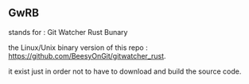 ## GwRB 
stands for :
Git
Watcher
Rust
Bunary

the Linux/Unix binary version of this repo : https://github.com/BeesyOnGit/gitwatcher_rust.

it exist just in order not to have to download and build the source code.
